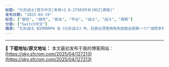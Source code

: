 ```yaml
---
标题: "化形战士|官方中文|本体+2.0.27583升补|NSZ|原版|"
发布日期: "2025-04-19"
标签: ["冒险", "城市", "射击", "平台", "战士", "战斗", "探索"]
分类: ["Switch中文"]
摘录: "化形战士 BIOMORPH 在《化形战士》中，玩家必须使用角色技能去探索一个广阔而多样的世界。解决谜题和平台挑战，与致命的怪物战斗，利用它们的形体， 使用它们的力量。但要小心——每一个被征服的生物都可能带来新的、甚至更可怕的力量。玩家将在城市周围的广阔区域战斗，升级角色，收集新的能力、纪念品和蓝图。这段旅程将揭示我们英雄的起源，一段令人震惊的真相。 击杀你的敌人，夺取它们的形体，以它们的方式战斗。你将能使用它们的技能来对抗其他敌人，或使用它们的力量探索未知的领域。 在颇具挑战的 AI 系统中，以前被玩家化形的生物将解锁新的力量，重新回到曾经探索过的区域，你会获得新的独特体验。 使用各种近战和远程武器，玩出你的战斗风格，每种武器都有自己的升级树，猛砍还是射击都随你意。装备并混搭各异的独特技能，进行技能升级，创造不同的技能组合，满足你的战斗需求。 探索一个非线性且相互关联的世界，这里由多样的环境构成，有可供选择的 Boss 战、古怪的 NPC，还有大量秘密和升级，静待最大胆的冒险者前来。 重建布赖特摩尔城，与城中居民成为朋友，了解他们的日常生活和小镇的起源。自定义城市的外观，让它真正成为你自己的城市。"
---
```




---
📖 **下载地址/原文地址：** 本文最初发布于我的博客网站：[https://sky.sfcrom.com/2025/04/127213](https://sky.sfcrom.com/2025/04/127213)
